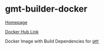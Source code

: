 # gmt-builder-docker

[Homepage](https://www.nc5ng.org/projects/gmt-docker)

[Docker Hub Link](https://hub.docker.com/r/nc5ng/gmt-builder)

Docker Image with Build Dependencies for [`GMT`]( https://github.com/GenericMappingTools/gmt)

